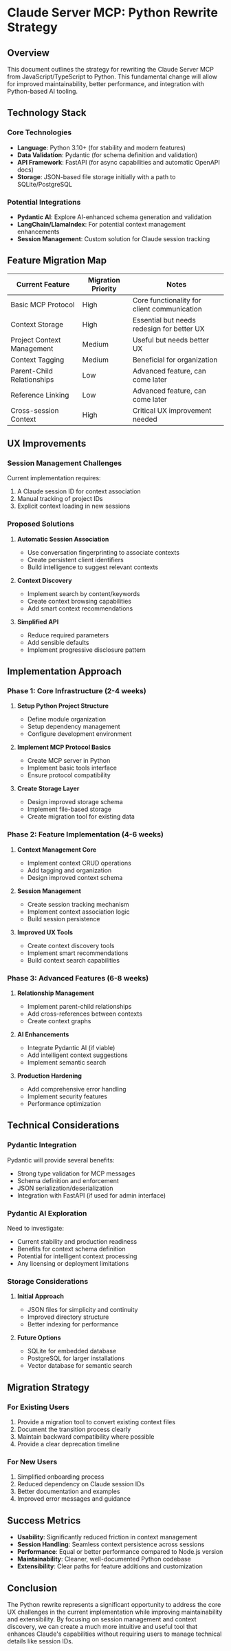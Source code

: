 # Claude Server MCP: Python Rewrite Strategy

## Overview

This document outlines the strategy for rewriting the Claude Server MCP from JavaScript/TypeScript to Python. This fundamental change will allow for improved maintainability, better performance, and integration with Python-based AI tooling.

## Technology Stack

### Core Technologies

- **Language**: Python 3.10+ (for stability and modern features)
- **Data Validation**: Pydantic (for schema definition and validation)
- **API Framework**: FastAPI (for async capabilities and automatic OpenAPI docs)
- **Storage**: JSON-based file storage initially with a path to SQLite/PostgreSQL

### Potential Integrations

- **Pydantic AI**: Explore AI-enhanced schema generation and validation
- **LangChain/LlamaIndex**: For potential context management enhancements
- **Session Management**: Custom solution for Claude session tracking

## Feature Migration Map

| Current Feature | Migration Priority | Notes |
|-----------------|-------------------|-------|
| Basic MCP Protocol | High | Core functionality for client communication |
| Context Storage | High | Essential but needs redesign for better UX |
| Project Context Management | Medium | Useful but needs better UX |
| Context Tagging | Medium | Beneficial for organization |
| Parent-Child Relationships | Low | Advanced feature, can come later |
| Reference Linking | Low | Advanced feature, can come later |
| Cross-session Context | High | Critical UX improvement needed |

## UX Improvements

### Session Management Challenges

Current implementation requires:
1. A Claude session ID for context association
2. Manual tracking of project IDs
3. Explicit context loading in new sessions

### Proposed Solutions

1. **Automatic Session Association**
   - Use conversation fingerprinting to associate contexts
   - Create persistent client identifiers
   - Build intelligence to suggest relevant contexts

2. **Context Discovery**
   - Implement search by content/keywords
   - Create context browsing capabilities
   - Add smart context recommendations

3. **Simplified API**
   - Reduce required parameters
   - Add sensible defaults
   - Implement progressive disclosure pattern

## Implementation Approach

### Phase 1: Core Infrastructure (2-4 weeks)

1. **Setup Python Project Structure**
   - Define module organization
   - Setup dependency management
   - Configure development environment

2. **Implement MCP Protocol Basics**
   - Create MCP server in Python
   - Implement basic tools interface 
   - Ensure protocol compatibility

3. **Create Storage Layer**
   - Design improved storage schema
   - Implement file-based storage
   - Create migration tool for existing data

### Phase 2: Feature Implementation (4-6 weeks)

1. **Context Management Core**
   - Implement context CRUD operations
   - Add tagging and organization
   - Design improved context schema

2. **Session Management**
   - Create session tracking mechanism
   - Implement context association logic
   - Build session persistence

3. **Improved UX Tools**
   - Create context discovery tools
   - Implement smart recommendations
   - Build context search capabilities

### Phase 3: Advanced Features (6-8 weeks)

1. **Relationship Management**
   - Implement parent-child relationships
   - Add cross-references between contexts
   - Create context graphs

2. **AI Enhancements**
   - Integrate Pydantic AI (if viable)
   - Add intelligent context suggestions
   - Implement semantic search

3. **Production Hardening**
   - Add comprehensive error handling
   - Implement security features
   - Performance optimization

## Technical Considerations

### Pydantic Integration

Pydantic will provide several benefits:
- Strong type validation for MCP messages
- Schema definition and enforcement
- JSON serialization/deserialization
- Integration with FastAPI (if used for admin interface)

### Pydantic AI Exploration

Need to investigate:
- Current stability and production readiness
- Benefits for context schema definition
- Potential for intelligent context processing
- Any licensing or deployment limitations

### Storage Considerations

1. **Initial Approach**
   - JSON files for simplicity and continuity 
   - Improved directory structure
   - Better indexing for performance

2. **Future Options**
   - SQLite for embedded database
   - PostgreSQL for larger installations
   - Vector database for semantic search

## Migration Strategy

### For Existing Users

1. Provide a migration tool to convert existing context files
2. Document the transition process clearly
3. Maintain backward compatibility where possible
4. Provide a clear deprecation timeline

### For New Users

1. Simplified onboarding process
2. Reduced dependency on Claude session IDs
3. Better documentation and examples
4. Improved error messages and guidance

## Success Metrics

- **Usability**: Significantly reduced friction in context management
- **Session Handling**: Seamless context persistence across sessions
- **Performance**: Equal or better performance compared to Node.js version
- **Maintainability**: Cleaner, well-documented Python codebase
- **Extensibility**: Clear paths for feature additions and customization

## Conclusion

The Python rewrite represents a significant opportunity to address the core UX challenges in the current implementation while improving maintainability and extensibility. By focusing on session management and context discovery, we can create a much more intuitive and useful tool that enhances Claude's capabilities without requiring users to manage technical details like session IDs.
